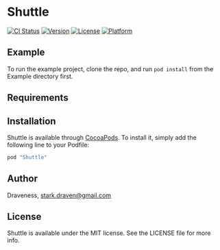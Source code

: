 # Shuttle

[![CI Status](http://img.shields.io/travis/Draveness/Shuttle.svg?style=flat)](https://travis-ci.org/Draveness/Shuttle)
[![Version](https://img.shields.io/cocoapods/v/Shuttle.svg?style=flat)](http://cocoapods.org/pods/Shuttle)
[![License](https://img.shields.io/cocoapods/l/Shuttle.svg?style=flat)](http://cocoapods.org/pods/Shuttle)
[![Platform](https://img.shields.io/cocoapods/p/Shuttle.svg?style=flat)](http://cocoapods.org/pods/Shuttle)

## Example

To run the example project, clone the repo, and run `pod install` from the Example directory first.

## Requirements

## Installation

Shuttle is available through [CocoaPods](http://cocoapods.org). To install
it, simply add the following line to your Podfile:

```ruby
pod "Shuttle"
```

## Author

Draveness, stark.draven@gmail.com

## License

Shuttle is available under the MIT license. See the LICENSE file for more info.
